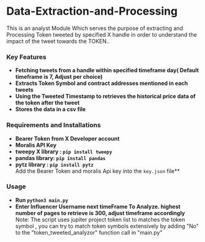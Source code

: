 # Data-Extraction-and-Processing
This is an analyst Module Which serves the purpose of extracting  and Processing Token tweeted by specified X handle in order to  understand the impact of the tweet towards  the TOKEN..  

### Key Features
- **Fetching tweets from a handle within specified timeframe day( Default timeframe  is 7, Adjust per choice)**
- **Extracts Token Symbol and contract addresses mentioned in each tweets**
- **Using  the Tweeted Timestamp to retrieves the historical price data of the token after the  tweet**
- **Stores the data in a csv file**


### Requirements and Installations
- **Bearer Token from X Developer account**
- **Moralis API Key**
- **tweepy X library : ```pip install tweepy```**
- **pandas library: ```pip install pandas```**
- **pytz library : ```pip install pytz```**<br>
  Add the Bearer Token and moralis Api key into the ```key.json``` file** 


### Usage
- **Run ```python3 main.py```**
- **Enter Influencer Username next timeFrame To Analyze. highest number of pages to retrieve is 300, adjust timeframe  accordingly**<br>
  Note: The script uses jupiter project token list to matches the token symbol , you can try to match token symbols extensively by adding "No" to the "token_tweeted_analyzor" function call in "main.py"
  

